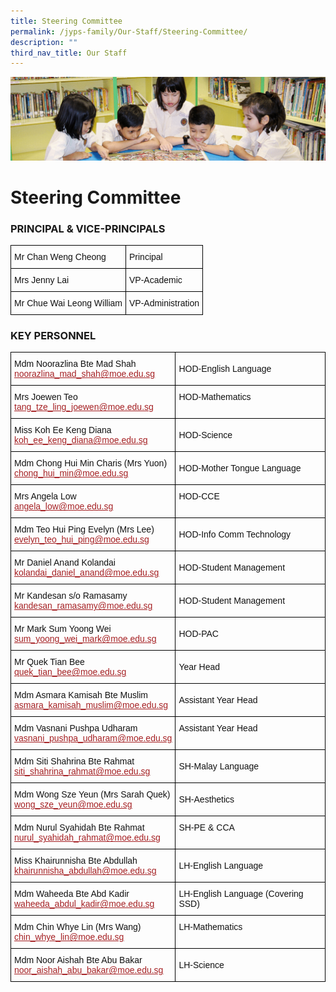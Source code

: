 ```yaml
---
title: Steering Committee
permalink: /jyps-family/Our-Staff/Steering-Committee/
description: ""
third_nav_title: Our Staff
---
```

![](/images/banner.gif)

Steering Committee
==================

### PRINCIPAL & VICE-PRINCIPALS

<style type="text/css">
.tg  {border-collapse:collapse;border-spacing:0;}
.tg td{border-color:black;border-style:solid;border-width:1px;font-family:Arial, sans-serif;font-size:14px;
  overflow:hidden;padding:10px 5px;word-break:normal;}
.tg th{border-color:black;border-style:solid;border-width:1px;font-family:Arial, sans-serif;font-size:14px;
  font-weight:normal;overflow:hidden;padding:10px 5px;word-break:normal;}
.tg .tg-yp4s{color:#111;text-align:left;vertical-align:middle}
</style>
<table class="tg">
<thead>
  <tr>
    <th class="tg-yp4s">Mr Chan Weng Cheong</th>
    <th class="tg-yp4s">Principal</th>
  </tr>
</thead>
<tbody>
  <tr>
    <td class="tg-yp4s">Mrs Jenny Lai</td>
    <td class="tg-yp4s">VP-Academic </td>
  </tr>
  <tr>
    <td class="tg-yp4s">Mr Chue Wai Leong William </td>
    <td class="tg-yp4s">VP-Administration</td>
  </tr>
</tbody>
</table>


### KEY PERSONNEL





<style type="text/css">
.tg  {border-collapse:collapse;border-spacing:0;}
.tg td{border-color:black;border-style:solid;border-width:1px;font-family:Arial, sans-serif;font-size:14px;
  overflow:hidden;padding:10px 5px;word-break:normal;}
.tg th{border-color:black;border-style:solid;border-width:1px;font-family:Arial, sans-serif;font-size:14px;
  font-weight:normal;overflow:hidden;padding:10px 5px;word-break:normal;}
.tg .tg-lyvw{color:#111;text-align:left;vertical-align:top}
.tg .tg-yp4s{color:#111;text-align:left;vertical-align:middle}
.tg .tg-ijrk{color:#a52023;text-align:left;vertical-align:top}
</style>
<table class="tg">
<thead>
  <tr>
    <th class="tg-yp4s">Mdm Noorazlina Bte Mad Shah<br><a href="mailto:noorazlina_mad_shah@moe.edu.sg"><span style="text-decoration:underline;color:#A52023">noorazlina_mad_shah@moe.edu.sg</span></a><br></th>
    <th class="tg-yp4s">HOD-English Language</th>
  <tr>
    <td class="tg-yp4s">Mrs Joewen Teo<br><a href="mailto:tang_tze_ling_joewen@moe.edu.sg"><span style="text-decoration:underline;color:#A52023">tang_tze_ling_joewen@moe.edu.sg</span></a> </td>
    <td class="tg-lyvw">HOD-Mathematics  </td>
  </tr>
  <tr>
    <td class="tg-yp4s">Miss Koh Ee Keng Diana<br><a href="mailto:koh_ee_keng_diana@moe.edu.sg"><span style="text-decoration:underline;color:#A52023">koh_ee_keng_diana@moe.edu.sg</span></a><br></td>
    <td class="tg-yp4s">HOD-Science</td>
  </tr>
  <tr>
    <td class="tg-lyvw">Mdm Chong Hui Min Charis (Mrs Yuon)<br><a href="mailto:chong_hui_min@moe.edu.sg"><span style="text-decoration:underline;color:#A52023">chong_hui_min@moe.edu.sg</span></a><br></td>
    <td class="tg-yp4s">HOD-Mother Tongue Language</td>
  </tr>
  <tr>
    <td class="tg-yp4s">Mrs Angela Low<br><a href="mailto:angela_low@moe.edu.sg"><span style="text-decoration:underline;color:#A52023">angela_low@moe.edu.sg</span></a><br></td>
    <td class="tg-lyvw">HOD-CCE</td>
  </tr>
  <tr>
    <td class="tg-yp4s">Mdm Teo Hui Ping Evelyn (Mrs Lee)<br><a href="mailto:evelyn_teo_hui_ping@moe.edu.sg"><span style="text-decoration:underline;color:#A52023">evelyn_teo_hui_ping@moe.edu.sg</span></a><br></td>
    <td class="tg-yp4s">HOD-Info Comm Technology</td>
  </tr>
  <tr>
    <td class="tg-yp4s">Mr Daniel Anand Kolandai<br><a href="mailto:kolandai_daniel_anand@moe.edu.sg"><span style="text-decoration:underline;color:#A52023">kolandai_daniel_anand@moe.edu.sg</span></a><br></td>
    <td class="tg-yp4s">HOD-Student Management </td>
  </tr>
  <tr>
    <td class="tg-yp4s">Mr Kandesan s/o Ramasamy<br><a href="mailto:kandesan_ramasamy@moe.edu.sg"><span style="text-decoration:underline;color:#A52023">kandesan_ramasamy@moe.edu.sg</span></a><br></td>
    <td class="tg-yp4s">HOD-Student Management</td>
  </tr>
  <tr>
    <td class="tg-lyvw">Mr Mark Sum Yoong Wei<br><a href="mailto:sum_yoong_wei_mark@moe.edu.sg"><span style="text-decoration:underline;color:#A52023">sum_yoong_wei_mark@moe.edu.sg</span></a><br></td>
    <td class="tg-yp4s">HOD-PAC </td>
  </tr>
  <tr>
    <td class="tg-yp4s">Mr Quek Tian Bee<br><a href="mailto:quek_tian_bee@moe.edu.sg"><span style="text-decoration:underline;color:#A52023">quek_tian_bee@moe.edu.sg</span></a><br></td>
    <td class="tg-yp4s">Year Head </td>
  </tr>
  <tr>
    <td class="tg-yp4s">Mdm Asmara Kamisah Bte Muslim <br><a href="mailto:asmara_kamisah_muslim@moe.edu.sg"><span style="text-decoration:underline;color:#A52023">asmara_kamisah_muslim@moe.edu.sg</span></a><br></td>
    <td class="tg-yp4s">Assistant Year Head </td>
  </tr>
  <tr>
    <td class="tg-lyvw">Mdm Vasnani Pushpa Udharam<br><a href="mailto:vasnani_pushpa_udharam@moe.edu.sg"><span style="text-decoration:underline;color:#A52023">vasnani_pushpa_udharam@moe.edu.sg</span></a> </td>
    <td class="tg-lyvw">Assistant Year Head  </td>
  </tr>
  <tr>
    <td class="tg-yp4s">Mdm Siti Shahrina Bte Rahmat<br><a href="mailto:siti_shahrina_rahmat@moe.edu.sg"><span style="text-decoration:underline;color:#A52023">siti_shahrina_rahmat@moe.edu.sg</a> </td>
    <td class="tg-yp4s">SH-Malay Language </td>
  </tr>
  <tr>
    <td class="tg-yp4s">Mdm Wong Sze Yeun (Mrs Sarah Quek)<br><a href="mailto:wong_sze_yeun@moe.edu.sg"><span style="text-decoration:underline;color:#A52023">wong_sze_yeun@moe.edu.sg</span></a><br></td>
    <td class="tg-yp4s">SH-Aesthetics<br></td>
  </tr>
  <tr>
    <td class="tg-yp4s">Mdm Nurul Syahidah Bte Rahmat<br><a href="mailto:nurul_syahidah_rahmat@moe.edu.sg"><span style="text-decoration:underline;color:#A52023">nurul_syahidah_rahmat@moe.edu.sg</span></a><br></td>
    <td class="tg-lyvw">SH-PE &amp; CCA<br></td>
  </tr>
  <tr>
    <td class="tg-yp4s">Miss Khairunnisha Bte Abdullah<br><a href="mailto:khairunnisha_abdullah@moe.edu.sg"><span style="text-decoration:underline;color:#A52023">khairunnisha_abdullah@moe.edu.sg</span></a><br></td>
    <td class="tg-yp4s">LH-English Language </td>
  </tr>
  <tr>
    <td class="tg-yp4s">Mdm Waheeda Bte Abd Kadir<br><a href="mailto:waheeda_abdul_kadir@moe.edu.sg"><span style="text-decoration:underline;color:#A52023">waheeda_abdul_kadir@moe.edu.sg</span></a><br></td>
    <td class="tg-yp4s">LH-English Language (Covering SSD)</td>
  </tr>
  <tr>
    <td class="tg-lyvw">Mdm Chin Whye Lin (Mrs Wang)<br><a href="mailto:chin_whye_lin@moe.edu.sg"><span style="text-decoration:underline;color:#A52023">chin_whye_lin@moe.edu.sg</span></a><br></td>
    <td class="tg-lyvw">LH-Mathematics<br></td>
  </tr>
  <tr>
    <td class="tg-yp4s">Mdm Noor Aishah Bte Abu Bakar<br><a href="mailto:noor_aishah_abu_bakar@moe.edu.sg"><span style="text-decoration:underline;color:#A52023">noor_aishah_abu_bakar@moe.edu.sg</span></a><br></td>
    <td class="tg-yp4s">LH-Science </td>
  </tr>
</tbody>
</table>